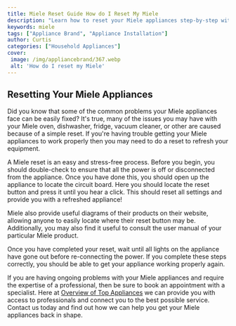 ```yaml
---
title: Miele Reset Guide How do I Reset My Miele
description: "Learn how to reset your Miele appliances step-by-step with this easy-to-follow guide Get all the tools and instructions and find out how a factory reset can help you get the most out of your Miele products"
keywords: miele
tags: ["Appliance Brand", "Appliance Installation"]
author: Curtis
categories: ["Household Appliances"]
cover: 
 image: /img/appliancebrand/367.webp
 alt: 'How do I reset my Miele'
---
```

## Resetting Your Miele Appliances

Did you know that some of the common problems your Miele appliances face can be easily fixed? It's true, many of the issues you may have with your Miele oven, dishwasher, fridge, vacuum cleaner, or other are caused because of a simple reset. If you're having trouble getting your Miele appliances to work properly then you may need to do a reset to refresh your equipment.

A Miele reset is an easy and stress-free process. Before you begin, you should double-check to ensure that all the power is off or disconnected from the appliance. Once you have done this, you should open up the appliance to locate the circuit board. Here you should locate the reset button and press it until you hear a click. This should reset all settings and provide you with a refreshed appliance! 

Miele also provide useful diagrams of their products on their website, allowing anyone to easily locate where their reset button may be. Additionally, you may also find it useful to consult the user manual of your particular Miele product.

Once you have completed your reset, wait until all lights on the appliance have gone out before re-connecting the power. If you complete these steps correctly, you should be able to get your appliance working properly again.

If you are having ongoing problems with your Miele appliances and require the expertise of a professional, then be sure to book an appointment with a specialist. Here at [Overview of Top Appliances](./pages/appliance-overview) we can provide you with access to professionals and connect you to the best possible service. Contact us today and find out how we can help you get your Miele appliances back in shape.

